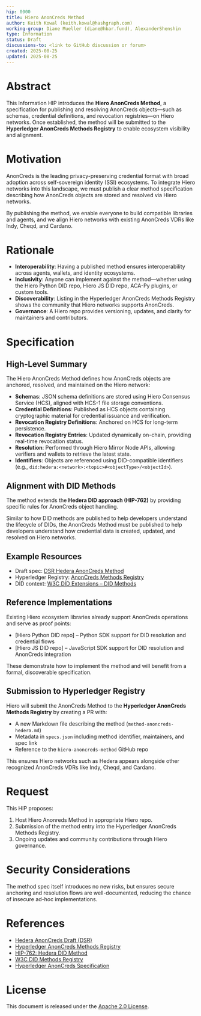 ```yaml
---
hip: 0000
title: Hiero AnonCreds Method
author: Keith Kowal (keith.kowal@hashgraph.com)
working-group: Diane Mueller (diane@hbar.fund), AlexanderShenshin
type: Information
status: Draft
discussions-to: <link to GitHub discussion or forum>
created: 2025-08-25
updated: 2025-08-25
---
```


# Abstract

This Information HIP introduces the **Hiero AnonCreds Method**, a specification for publishing and resolving AnonCreds objects—such as schemas, credential definitions, and revocation registries—on Hiero networks. Once established, the method will be submitted to the **Hyperledger AnonCreds Methods Registry** to enable ecosystem visibility and alignment.

# Motivation
AnonCreds is the leading privacy-preserving credential format with broad adoption across self-sovereign identity (SSI) ecosystems. To integrate Hiero networks into this landscape, we must publish a clear method specification describing how AnonCreds objects are stored and resolved via Hiero networks.  

By publishing the method, we enable everyone to build compatible libraries and agents, and we align Hiero networks with existing AnonCreds VDRs like Indy, Cheqd, and Cardano.

# Rationale

- **Interoperability**: Having a published method ensures interoperability across agents, wallets, and identity ecosystems.  
- **Inclusivity**: Anyone can implement against the method—whether using the Hiero Python DID repo, Hiero JS DID repo, ACA-Py plugins, or custom tools.  
- **Discoverability**: Listing in the Hyperledger AnonCreds Methods Registry shows the community that Hiero networks supports AnonCreds.  
- **Governance**: A Hiero repo provides versioning, updates, and clarity for maintainers and contributors.  

# Specification

## High-Level Summary

The Hiero AnonCreds Method defines how AnonCreds objects are anchored, resolved, and maintained on the Hiero network:

- **Schemas**: JSON schema definitions are stored using Hiero Consensus Service (HCS), aligned with HCS-1 file storage conventions.  
- **Credential Definitions**: Published as HCS objects containing cryptographic material for credential issuance and verification.  
- **Revocation Registry Definitions**: Anchored on HCS for long-term persistence.  
- **Revocation Registry Entries**: Updated dynamically on-chain, providing real-time revocation status.  
- **Resolution**: Performed through Hiero Mirror Node APIs, allowing verifiers and wallets to retrieve the latest state.  
- **Identifiers**: Objects are referenced using DID-compatible identifiers (e.g., `did:hedera:<network>:<topic>#<objectType>/<objectId>`).  

## Alignment with DID Methods

The method extends the **Hedera DID approach (HIP-762)** by providing specific rules for AnonCreds object handling.  

Similar to how DID methods are published to help developers understand the lifecycle of DIDs, the AnonCreds Method must be published to help developers understand how credential data is created, updated, and resolved on Hiero networks.

## Example Resources

- Draft spec: [DSR Hedera AnonCreds Method](https://dsrcorporation.github.io/hedera-anoncreds-method/)  
- Hyperledger Registry: [AnonCreds Methods Registry](https://github.com/hyperledger/anoncreds-methods-registry)  
- DID context: [W3C DID Extensions – DID Methods](https://www.w3.org/TR/did-core/)  

## Reference Implementations

Existing Hiero ecosystem libraries already support AnonCreds operations and serve as proof points:

- [Hiero Python DID repo] – Python SDK support for DID resolution and credential flows  
- [Hiero JS DID repo] – JavaScript SDK support for DID resolution and AnonCreds integration  

These demonstrate how to implement the method and will benefit from a formal, discoverable specification.

## Submission to Hyperledger Registry

Hiero will submit the AnonCreds Method to the **Hyperledger AnonCreds Methods Registry** by creating a PR with:

- A new Markdown file describing the method (`method-anoncreds-hedera.md`)  
- Metadata in `specs.json` including method identifier, maintainers, and spec link  
- Reference to the `hiero-anoncreds-method` GitHub repo  

This ensures Hiero networks such as Hedera appears alongside other recognized AnonCreds VDRs like Indy, Cheqd, and Cardano.

# Request

This HIP proposes:

1. Host Hiero Anonreds Method in appropriate Hiero repo.
2. Submission of the method entry into the Hyperledger AnonCreds Methods Registry.  
3. Ongoing updates and community contributions through Hiero governance.  

# Security Considerations

The method spec itself introduces no new risks, but ensures secure anchoring and resolution flows are well-documented, reducing the chance of insecure ad-hoc implementations.

# References

- [Hedera AnonCreds Draft (DSR)](https://dsrcorporation.github.io/hedera-anoncreds-method/)  
- [Hyperledger AnonCreds Methods Registry](https://github.com/hyperledger/anoncreds-methods-registry)  
- [HIP-762: Hedera DID Method](https://hips.hedera.com/hip/hip-762)  
- [W3C DID Methods Registry](https://www.w3.org/TR/did-spec-registries/#did-methods)  
- [Hyperledger AnonCreds Specification](https://hyperledger.github.io/anoncreds-spec/)  

# License

This document is released under the [Apache 2.0 License](https://www.apache.org/licenses/LICENSE-2.0).
